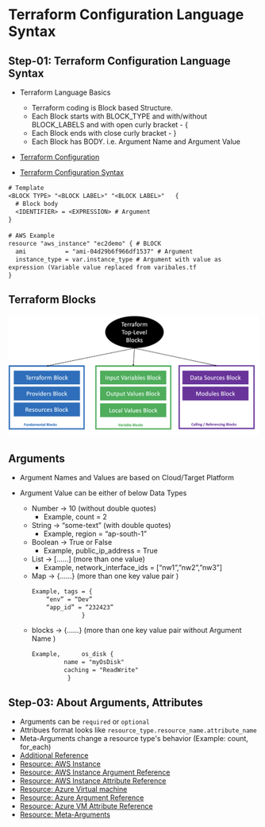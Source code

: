 # Terraform Configuration Language Syntax

## Step-01: Terraform Configuration Language Syntax
- Terraform Language Basics
    - Terraform coding is Block based Structure. 
    - Each Block starts with BLOCK_TYPE and with/without BLOCK_LABELS and with open curly bracket - {
    -  Each Block ends with close curly bracket -    }
    - Each Block has BODY. i.e. Argument Name and Argument Value

- [Terraform Configuration](https://www.terraform.io/docs/configuration/index.html)
- [Terraform Configuration Syntax](https://www.terraform.io/docs/configuration/syntax.html)
```t
# Template
<BLOCK TYPE> "<BLOCK LABEL>" "<BLOCK LABEL>"   {
  # Block body
  <IDENTIFIER> = <EXPRESSION> # Argument
}

# AWS Example
resource "aws_instance" "ec2demo" { # BLOCK
  ami           = "ami-04d29b6f966df1537" # Argument
  instance_type = var.instance_type # Argument with value as expression (Variable value replaced from varibales.tf
}
```
## Terraform Blocks

![terraform-blocks](top-level-blocks.png)

## Arguments
- Argument Names and Values are based on Cloud/Target Platform
- Argument Value can be either of below Data Types

  - Number -> 10  (without double quotes)
    - Example,   count = 2
  - String  -> “some-text” (with double quotes)
    - Example, region = “ap-south-1”
  - Boolean -> True or False
    - Example, public_ip_address = True
  - List -> [……] (more than one value)
    - Example, network_interface_ids = [“nw1”,”nw2”,”nw3”]
  - Map -> {……} (more than one key value pair )
    ```
    Example, tags = {
		“env” = “Dev”
		“app_id” = “232423”
	              }
    ```
  - blocks -> {……} (more than one key value pair without Argument Name )
    ```
    Example,      os_disk {
		     name = "myOsDisk"
		     caching = "ReadWrite"
		      }
    ```

## Step-03: About Arguments, Attributes
- Arguments can be `required` or `optional`
- Attribues format looks like `resource_type.resource_name.attribute_name`
- Meta-Arguments change a resource type's behavior (Example: count, for_each)
- [Additional Reference](https://learn.hashicorp.com/tutorials/terraform/resource?in=terraform/configuration-language) 
- [Resource: AWS Instance](https://registry.terraform.io/providers/hashicorp/aws/latest/docs/resources/instance)
- [Resource: AWS Instance Argument Reference](https://registry.terraform.io/providers/hashicorp/aws/latest/docs/resources/instance#argument-reference)
- [Resource: AWS Instance Attribute Reference](https://registry.terraform.io/providers/hashicorp/aws/latest/docs/resources/instance#attributes-reference)
- [Resource: Azure Virtual machine](https://registry.terraform.io/providers/hashicorp/azurerm/latest/docs/resources/virtual_machine#disclaimers)
- [Resource: Azure Argument Reference](https://registry.terraform.io/providers/hashicorp/azurerm/latest/docs/resources/virtual_machine#argument-reference)
- [Resource: Azure VM Attribute Reference](https://registry.terraform.io/providers/hashicorp/azurerm/latest/docs/resources/virtual_machine#attributes-reference)
- [Resource: Meta-Arguments](https://www.terraform.io/docs/language/meta-arguments/depends_on.html)



